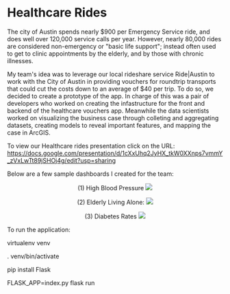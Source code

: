 # Healthcare Rides

The city of Austin spends nearly $900 per Emergency Service ride, and does well over 120,000 service calls per year. 
However, nearly 80,000 rides are considered non-emergency or "basic life support"; instead often used to get to clinic appointments by the elderly, and by those with chronic illnesses. 

My team's idea was to leverage our local rideshare service Ride|Austin to work with the City of Austin in providing vouchers for roundtrip transports that could cut the costs down to an average of $40 per trip. To do so, we decided to create a prototype of the app. In charge of this was a pair of developers who worked on creating the infastructure for the front and backend of the healthcare vouchers app. Meanwhile the data scientists worked on visualizing the business case through colleting and aggregating datasets, creating models to reveal important features, and mapping the case in ArcGIS. 

To view our Healthcare rides presentation click on the URL: 
https://docs.google.com/presentation/d/1cXxUhq2JyHX_tkW0XXnps7vmmY_zVxLwTt89jSHOj4g/edit?usp=sharing

Below are a few sample dashboards I created for the team: 

<p align="center"> 
  (1) High Blood Pressure 
<img src="Images/Screen Shot 2018-01-16 at 12.10.47 PM.png">
</p>

<p align="center"> 
  (2) Elderly Living Alone:
<img src="Images/Screen Shot 2018-01-16 at 12.12.01 PM.png">
</p>

<p align="center"> 
  (3) Diabetes Rates 
<img src="Images/Screen Shot 2018-01-16 at 12.13.41 PM.png">
</p>


To run the application: 

virtualenv venv

. venv/bin/activate

pip install Flask

FLASK_APP=index.py flask run
